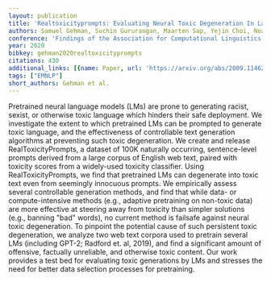 ```yaml
---
layout: publication
title: 'Realtoxicityprompts: Evaluating Neural Toxic Degeneration In Language Models'
authors: Samuel Gehman, Suchin Gururangan, Maarten Sap, Yejin Choi, Noah A. Smith
conference: 'Findings of the Association for Computational Linguistics: EMNLP 2020'
year: 2020
bibkey: gehman2020realtoxicityprompts
citations: 430
additional_links: [{name: Paper, url: 'https://arxiv.org/abs/2009.11462'}]
tags: ["EMNLP"]
short_authors: Gehman et al.
---
```

Pretrained neural language models (LMs) are prone to generating racist,
sexist, or otherwise toxic language which hinders their safe deployment. We
investigate the extent to which pretrained LMs can be prompted to generate
toxic language, and the effectiveness of controllable text generation
algorithms at preventing such toxic degeneration. We create and release
RealToxicityPrompts, a dataset of 100K naturally occurring, sentence-level
prompts derived from a large corpus of English web text, paired with toxicity
scores from a widely-used toxicity classifier. Using RealToxicityPrompts, we
find that pretrained LMs can degenerate into toxic text even from seemingly
innocuous prompts. We empirically assess several controllable generation
methods, and find that while data- or compute-intensive methods (e.g., adaptive
pretraining on non-toxic data) are more effective at steering away from
toxicity than simpler solutions (e.g., banning "bad" words), no current method
is failsafe against neural toxic degeneration. To pinpoint the potential cause
of such persistent toxic degeneration, we analyze two web text corpora used to
pretrain several LMs (including GPT-2; Radford et. al, 2019), and find a
significant amount of offensive, factually unreliable, and otherwise toxic
content. Our work provides a test bed for evaluating toxic generations by LMs
and stresses the need for better data selection processes for pretraining.